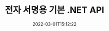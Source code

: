 ---
############################# Static ############################
layout: "product"
date: 2022-03-01T15:12:22
draft: false
#operation: 
#signaturetype: 
#fileformat: 
#productName: Java
lang: ko
#productCode: java
#otherformats: 
#breadcrumb: Put  signature on  for Java
product: "Signature"
product_tag: "signature"
platform: ".NET"
platform_tag: "net"

############################# Head ############################
head_title: ".NET 디지털 서명 API - 전자 서명 PDF Word Excel 이미지"
head_description: "C# .NET 디지털 서명 API, PDF, Word, Excel 스프레드시트, PowerPoint, 이미지 및 그래픽 문서 형식에 전자 서명하는 전자 서명 라이브러리."

############################# Header ############################
title: "전자 서명용 기본 .NET API"
description: "문서 형식에 디지털 서명을 추가하고 .NET 애플리케이션에서 널리 사용되는 전자 서명 유형(텍스트, 이미지, QR 코드, 바코드, 스탬프 및 메타데이터)을 구현합니다."
button:
    enable: true

############################# SubMenu ############################
submenu:
    enable: true
    
    left:
        img_alt: "GroupDocs.Signature for .NET"
        image: "https://www.groupdocs.cloud/templates/groupdocs/images/product-logos/groupdocs-signature-net.png"
        product: "GroupDocs.Signature"
        platform: ".NET"

    middle:
        button:
            # button loop
            - link: "#overview"
              text: "개요"

            # button loop
            - link: "#features"
              text: "특징"

            # button loop
            - link: "#support"
              text: "지원하다"

            # button loop
            - link: "https://products.groupdocs.app/signature"
              text: "라이브 데모"

            # button loop
            - link: "https://purchase.groupdocs.com/pricing/signature/net"
              text: "가격"

    right:
        link_download: "https://downloads.groupdocs.com/signature"
        link_learn: "https://docs.groupdocs.com/signature/net/"
        link_buy: "https://purchase.groupdocs.com"

############################# Overview ############################
overview:
    enable: true
    content: |
      .NET API용 GroupDocs.Signature를 사용하여 PDF, Microsoft Word, Excel 스프레드시트, PowerPoint 프레젠테이션, 이미지, OpenDocument 및 추가 소프트웨어를 설치할 필요 없이 다른 산업 표준 파일 형식. 이 전자 서명 라이브러리는 작업이 간단하며 .NET 개발자는 응용 프로그램에 고급 디지털 서명 기능을 쉽게 추가하여 사용자가 널리 사용되는 문서 형식에서 전자 서명을 안전하게 서명, 검색 및 확인할 수 있도록 합니다. 텍스트, 이미지, 바코드, QR 코드, 양식 필드, 스탬프 및 메타데이터와 같은 다양한 서명 유형 구현을 지원합니다.  

      문서 서명 API는 문서에서 필요한 서명을 순식간에 찾을 수 있는 간단한 고급 검색 옵션을 제공합니다. 서명 스타일, 모양 관리를 적용하고 치수, 그림자, 정렬 등과 ​​같은 서명 속성을 사용자 지정하는 옵션도 이 풍부한 기능의 문서 서명 API를 사용하여 수행할 수 있습니다.  

      .NET용 GroupDocs.Signature는 .NET 플랫폼을 지원하는 모든 개발 환경에서 사용할 수 있습니다. 모든 .NET 기반 언어와 호환되며 Mono 또는 .NET 프레임워크(.NET Core 포함)를 설치할 수 있는 널리 사용되는 운영 체제(Windows, Linux, MacOS)를 지원합니다.
    tabs:
      enable: true
      
      ## TAB ONE ##
      tab_one:
        description: |
          다음은 .NET용 GroupDocs.Signature의 개요입니다.
      
        left:
          enable: true
          icon: "fab fa-html5"
          title: "서명 유형"
          content: |
            * 텍스트 서명
            * 이미지 서명
            * 디지털 서명
            * QR 코드 서명
            * 바코드 서명
            * 스탬프 서명
            * 메타데이터 서명
      
      ## TAB TWO ##
      tab_two:
        description: |
          .NET용 GroupDocs.Signature는 널리 사용되는 모든 [문서 파일 형식](https://docs.groupdocs.com/signature/net/supported-document-formats/) 보기를 지원합니다. 몇 줄의 코드만으로 PDF 서명, Microsoft Office Word, Excel 스프레드시트, 이미지, HTML, Outlook 전자 메일, OneNote, Project 및 그래픽 보기 기능을 .NET 응용 프로그램에 추가할 수 있습니다.

        left:
          enable: true
          table:
            # table loop
            - title: "Microsoft Office"
              content: |
                * **Word:** DOC, DOCX, DOCM, DOT, DOTX, DOTM, RTF, TXT
                * **Excel:** XLS, XLSX, XLSM, XLSB, XLTM, XLT, XLTM, XLTX, XLAM, SXC, SpreadsheetML
                * **PowerPoint:** PPT, PPTX, PPS, PPSX, PPSM, POT, POTM, POTX, PPTM

        right:
          enable: true
          table:
            # table loop
            - title: "Images & Other Formats"
              content: |
                * **이미지**: JPG, BMP, PNG, TIFF, GIF, DCM, WEBP
                * **OpenDocument**: ODT, OTT, OTS, ODS, ODP, OTP, ODG
                * **Jpeg2000**: JP2, JPF, JPX, J2K, J2C, JPM
                * **메타파일**: EMF, WMF, CMX
                * **가지고 다닐 수 있는**: PDF
                * **확장 가능한 벡터 그래픽**: CDR, SVG
                * **Adobe Photoshop**: PSD
                * **기타**: DJVU

      ## TAB THREE ##
      tab_three:
        description: |
          .NET용 GroupDocs.Signature는 다음 운영 체제, 프레임워크 및 패키지 관리자를 지원합니다.
        
        left:
          enable: true
          table:
            # table loop
            - icon: "fab fa-windows"
              title: "운영체제"
              content: |
                * Windows Desktop
                * Windows Server
                * Windows Azure
                * Linux
                * MacOS

            # table loop
            - icon: "fas fa-code"
              title: "지원되는 프레임워크"
              content: |
                * .NET Framework 2.0 or higher
                * Mono Framework 1.2 or higher
                * .NET Standard 2.0
                * .NET Core 2.0
                * .NET Core 2.1

        right:
          enable: true
          table:
            # table loop
            - icon: "fas fa-box"
              title: "패키지 관리자"
              content: |
                * NuGet

            # table loop
            - icon: "fas fa-tools"
              title: "개발 환경"
              content: |
                * Microsoft Visual Studio
                * Xamarin.Android
                * Xamarin.IOS
                * Xamarin.Mac
                * MonoDevelop

############################# Features ############################
features:
    enable: true
    title: ".NET용 GroupDocs.Signature 기능"

    feature:
      # feature loop
      - icon: "fas fa-copy"
        content: "지원되는 문서 형식에서 전자 서명 생성, 검색, 업데이트, 숨기기, 확인 및 삭제"

      # feature loop
      - icon: "fas fa-eye"
        content: "Excel 스프레드시트용 XAdES(XML 고급 전자 서명) 지정"

      # feature loop
      - icon: "fas fa-bolt"
        content: "QR 코드, 바코드 및 이미지 서명으로 서명된 문서에서 이미지 콘텐츠 검색"
      
      # feature loop
      - icon: "fas fa-file-powerpoint"
        content: "텍스트 또는 이미지 서명의 높이, 너비, 여백 및 정렬 설정 및 특정 페이지에 배치"

      # feature loop
      - icon: "fas fa-code"
        content: "PowerPoint 프레젠테이션 문서 검색, 확인 및 디지털 서명"

      # feature loop
      - icon: "fas fa-cloud"
        content: "기본 텍스트 워터마크로 워드 프로세싱 문서 형식 서명"

      # feature loop
      - icon: "fas fa-remove-format"
        content: "직사각형 스탬프 서명 유형에 대해 둥근 모서리 지원"

      # feature loop
      - icon: "fas fa-comment-slash"
        content: "특정 Excel 시트에 텍스트 또는 이미지 서명을 적용하거나 모든 시트에 전자 서명을 설정합니다."

      # feature loop
      - icon: "fas fa-location-arrow"
        content: "Excel 시트에 텍스트 또는 이미지 서명을 배치할 특정 행 및 열 번호 지정"

      # feature loop
      - icon: "fas fa-border-all"
        content: "Microsoft PowerPoint에서 텍스트 서명에 그림자 적용 및 색상, 각도 및 투명도 설정"

      # feature loop
      - icon: "fas fa-wrench"
        content: "Excel 시트의 텍스트 서명 테두리 스타일 및 글꼴 옵션 구성"

      # feature loop
      - icon: "fas fa-columns"
        content: "이미지 서명 유형 설정(예: 원형 또는 정사각형 및 여백, 글꼴 색상, 회전 구성"

      # feature loop
      - icon: "fas fa-file-word"
        content: "서명란이 있는 문서, 스프레드시트 및 PDF 파일에 디지털 인증서 적용"

      # feature loop
      - icon: "fas fa-envelope"
        content: "색상 설정 수행, 텍스트 서명에 투명도 및 회전 적용"

      # feature loop
      - icon: "fas fa-print"
        content: "밝기 및 회색조 옵션 설정 및 이미지의 이미지 서명 들여쓰기 지정"

      # feature loop
      - icon: "fas fa-file-archive"
        content: "사용자 지정 개체 포함, PDF 문서의 메타데이터 서명 값을 직렬화 및 암호화 및 해독"

      # feature loop
      - icon: "fas fa-lock"
        content: "PDF 문서에서 디지털 서명 모양 숨기기, 제거 또는 사용자 정의"

      # feature loop
      - icon: "fas fa-file-code"
        content: "디지털 양식 필드와 텍스트 서명을 이미지, 주석, 스티커 또는 워터마크로 PDF 문서에 서명"
      
      # feature loop
      - icon: "fas fa-fill-drip"
        content: "MS Word 및 PDF 문서의 양식 필드에 텍스트 서명 넣기"

      # feature loop
      - icon: "fas fa-file-excel"
        content: "Word 파일에 대한 서명 또는 전자 서명 확장 확인 처리를 위한 문서의 임의 페이지 지정"

      # feature loop
      - icon: "fas fa-heading"
        content: "서명된 이미지 파일을 다른 형식으로 저장 및 서명된 스프레드시트를 이미지 또는 다중 페이지 TIFF로 내보내기"

      # feature loop
      - icon: "fas fa-project-diagram"
        content: "서명된 파일에 암호 할당, 수정 및 제거 및 암호로 보호된 파일에 전자 서명 적용"

      # feature loop
      - icon: "fas fa-cube"
        content: "메타데이터의 사용자 지정 개체가 포함된 전자 서명 워크시트, PowerPoint 슬라이드, Word 문서 및 이미지"

      # feature loop
      - icon: "fab fa-uncharted"
        content: "솔리드, 텍스처, 선형 그라데이션 및 방사형 그라데이션으로 시그니처 브러시 스타일 설정"

      # feature loop
      - icon: "fab fa-uncharted"
        content: "맞춤형 암호화 QR 코드 텍스트 또는 데이터로 문서 서명"

      # feature loop
      - icon: "fab fa-uncharted"
        content: "이미지 문서로 DjVu 형식으로 파일 검색 및 서명"

      # feature loop
      - icon: "fab fa-uncharted"
        content: "파일 URL을 통해 페이지 수와 같은 문서 정보 추출"

      # feature loop
      - icon: "fab fa-uncharted"
        content: "CorelDraw 파일을 이미지 문서로 검색, 서명 및 확인"

      # feature loop
      - icon: "fab fa-uncharted"
        content: "메타데이터에 저장된 서명 정보의 처리 또는 삭제 기록 유지"

      # feature loop
      - icon: "fab fa-uncharted"
        content: "사용자 지정 데이터 개체, VCard 또는 전자 메일 개체를 QR 코드에 추가하고 PDF 파일에서 암호화된 QR 코드 확인"

    more_feature:
      # more_feature_loop
      - title: "쉽게 디지털 서명 추가"
        content: |
          .NET API용 GroupDocs.Signature를 사용하면 지원되는 파일 형식에 다양한 유형의 서명을 추가할 수 있습니다. 텍스트, 이미지, 디지털, 스탬프, QR 코드, 바코드 및 메타데이터와 같은 서명 유형은 GroupDocs.Signature for .NET을 사용하여 적용할 수 있습니다. 다음 코드 예제는 PDF 문서에 텍스트 서명을 적용하는 방법을 보여줍니다.

          ```cs
          using (Signature signature = new Signature("D:\\sample.pdf"))
          {
          TextSignOptions options = new TextSignOptions("John Smith")
          {
          // 텍스트 색상 설정
          ForeColor = Color.Red
          };
          // 문서를 파일로 서명
          signature.Sign("D:\\signed.pdf", options);
          }
          ```

      # more_feature_loop
      - title: "지원되는 바코드 서명 유형"
        content: |
          서명 조작 API는 지원되는 문서 형식에 바코드 서명을 적용하는 기능을 제공합니다. GroupDocs.Signature for .NET은 Code128, Code39Extended, Code39Standard, EAN14, EAN8, ITF14, UPCA 및 UPCE와 같은 다양한 바코드 유형을 지원합니다. 등록된 모든 바코드 유형을 지원하기 위해 "AllTypes"라는 정적 개체도 제공됩니다.

      # more_feature_loop
      - title: "서명 및 인증서 검색"
        content: |
          .NET API용 GroupDocs.Signature를 사용하면 Word 문서, Excel 스프레드시트 및 PDF 파일에서 디지털 인증서를 검색할 수 있습니다. 또한 시스템에 등록된 모든 디지털 인증서를 가져올 수 있습니다. .NET API용 GroupDocs.Signature를 사용하여 Word 문서, Excel 스프레드시트, 이미지 및 PDF 파일에서 메타데이터 서명을 검색할 수도 있습니다.  

          GroupDocs.Signature for .NET API를 통해 모든 문서, 프리젠테이션, 스프레드시트, 이미지 및 PDF 파일에서 QR 코드 및 바코드 서명을 검색하고 검색 진행률을 가져올 수 있습니다. QR 코드 서명으로 서명된 문서에서 사용자 지정 데이터 개체를 검색할 수도 있습니다.

      # more_feature_loop
      - title: "바코드에 대한 고급 검색 옵션"
        content: |
          서명 API는 고급 검색 옵션을 제공하므로 GroupDocs.Signature for.NET API를 통해 필요한 바코드를 매우 쉽게 검색하고 찾을 수 있습니다. 이를 통해 특정 페이지의 바코드 검색, 문서 전체 검색, 검색할 다른 페이지 지정(첫 번째, 마지막, 짝수, 홀수), 특정 인코딩 유형의 바코드 검색, 특정 텍스트 문자열을 기반으로 바코드 검색 또는 바코드 검색을 수행할 수 있습니다. "contains" 옵션이 있는 문자열을 기반으로 합니다.

############################# Support ############################
support:
    enable: true

############################# Solutions ############################
solutions:
    enable: true
    title: "GroupDocs.Signature는 널리 사용되는 다른 개발 환경을 위한 문서 보기 API를 제공합니다."

    solution:
        # solution loop
        - img_alt: "GroupDocs.Signature for Java"
          image: "https://www.groupdocs.cloud/templates/groupdocs/images/product-logos/groupdocs-signature-java.png"
          product: "GroupDocs.Signature"
          platform: "Java"
          link: "/signature/java/"

############################# Back to top ###############################
back_to_top:
  enable: true
---